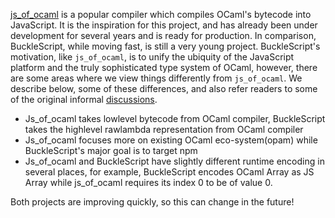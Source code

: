 [js_of_ocaml](https://github.com/ocsigen/js_of_ocaml) is a popular compiler which compiles OCaml's bytecode into JavaScript. It is the inspiration for this project, and has already been under development for several years and is ready for production. In comparison, BuckleScript, while moving fast, is still a very young project. BuckleScript's motivation, like `js_of_ocaml`, is to unify the ubiquity of the JavaScript platform and the truly sophisticated type system of OCaml, however, there are some areas where we view things differently from `js_of_ocaml`. We describe below, some of these differences, and also refer readers to some of the original informal [discussions](https://github.com/ocsigen/js_of_ocaml/issues/338).

- Js_of_ocaml takes lowlevel bytecode from OCaml compiler, BuckleScript takes the highlevel rawlambda representation from OCaml compiler
- Js_of_ocaml focuses more on existing OCaml eco-system(opam) while BuckleScript's major goal is to target npm
- Js_of_ocaml and BuckleScript have slightly different runtime encoding in several places, for example, BuckleScript encodes OCaml Array as JS Array while js_of_ocaml requires its index 0 to be of value 0.

Both projects are improving quickly, so this can change in the future!
